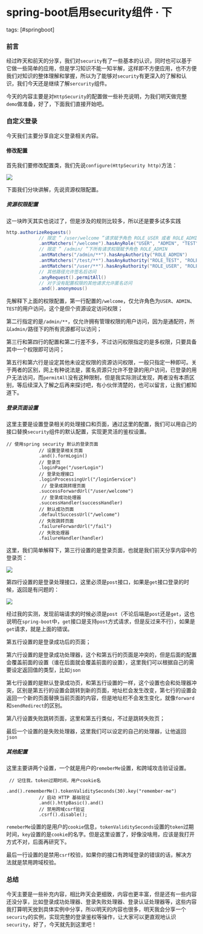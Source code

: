 # spring-boot启用security组件 · 下
tags: [#springboot]

### 前言

经过昨天和前天的分享，我们对`security`有了一些基本的认识，同时也可以基于它做一些简单的应用，但是学习知识不能一知半解，这样即不方便应用，也不方便我们对知识的整体理解和掌握，所以为了能够对`security`有更深入的了解和认识，我们今天还是继续了解`sercurity`组件。

今天的内容主要是对`HttpSecurity`的配置做一些补充说明，为我们明天做完整`demo`做准备，好了，下面我们直接开始吧。

### 自定义登录

今天我们主要分享自定义登录相关内容。

#### 修改配置

首先我们要修改配置类，我们先说`configure(HttpSecurity http)`方法：

![](https://gitee.com/sysker/picBed/raw/master/images/20210722154951.png)

下面我们分块讲解，先说资源权限配置。

##### 资源权限配置

这一块昨天其实也说过了，但是涉及的规则比较多，所以还是要多试多实践

```java
http.authorizeRequests()
            // 限定 ” /user/welcome ”请求赋予角色 ROLE_USER 或者 ROLE_ADMIN
            .antMatchers("/welcome").hasAnyRole("USER", "ADMIN", "TEST")
            // 限定 ” /admin/ ”下所有请求权限赋予角色 ROLE_ADMIN
            .antMatchers("/admin/**").hasAnyAuthority("ROLE_ADMIN")
            .antMatchers("/test/**").hasAnyAuthority("ROLE_TEST", "ROLE_ADMIN")
            .antMatchers("/user/**").hasAnyAuthority("ROLE_USER", "ROLE_ADMIN")
            // 其他路径允许签名后访问
            .anyRequest().permitAll()
            // 对于没有配置权限的其他请求允许匿名访问
            .and().anonymous()
```

先解释下上面的权限配置，第一行配置的`/welcome`，仅允许角色为`USER`、`ADMIN`、`TEST`的用户访问，这个是但个资源设定访问权限；

第二行指定的是`/admin/**`，仅允许拥有管理权限的用户访问，因为是通配符，所以`admin/`路径下的所有资源都可以访问；

第三行和第四行的配置和第二行差不多，不过访问权限指定的是多权限，只要具备其中一个权限即可访问；

第五行和第六行是设定其他未设定权限的资源访问权限，一般只指定一种即可。关于两者的区别，网上有种说法是，匿名资源只允许不登录的用户访问，已登录的用户无法访问，而`permitAll`没有这种限制，但是我实际测试发现，两者没有本质区别，等后续深入了解之后再来探讨吧，有小伙伴清楚的，也可以留言，让我们都知道下。

##### 登录页面设置

这里主要是设置登录相关的处理接口和页面，通过这里的配置，我们可以用自己的接口替换`security`组件的默认配置，实现更灵活的鉴权设置。

```
// 使用spring security 默认的登录页面
			// 设置登录相关页面
            .and().formLogin()
            // 登录页
            .loginPage("/userLogin")
            // 登录处理接口
            .loginProcessingUrl("/loginService")
             // 登录成跳转理页面
            .successForwardUrl("/user/welcome")
             // 登录成功处理器
            .successHandler(successHandler)
            // 默认成功页面
            .defaultSuccessUrl("/welcome")
            // 失败跳转页面
            .failureForwardUrl("/fail")           
            // 失败处理器
            .failureHandler(handler)
```

这里，我们简单解释下，第三行设置的是登录页面，也就是我们前天分享内容中的登录页：

![](https://gitee.com/sysker/picBed/raw/master/20210720085510.png)

第四行设置的是登录处理接口，这里必须是`post`接口，如果是`get`接口登录的时候，返回是有问题的：

![](https://gitee.com/sysker/picBed/raw/master/images/20210722183413.png)

经过我的实测，发现前端请求的时候必须是`post`（不论后端是`post`还是`get`，这也说明在`spring-boot`中，`get`接口是支持`post`方式请求，但是反过来不行），如果是`get`请求，就是上面的错误。

第五行设置的是登录成功后的页面；

第六行设置的是登录成功处理器，这个和第五行的页面是冲突的，但是后面的配置会覆盖前面的设置（谁在后面就会覆盖前面的设置），这里我们可以根据自己的需要设定返回值的类型，比如`json`

第七行设置的是默认登录成功页，和第五行设置的一样，这个设置也会和处理器冲突，区别是第五行的设置会跳转到新的页面，地址栏会发生改变，第七行的设置会返回一个新的页面替换当前页面的内容，但是地址栏不会发生变化，就像`forward`和`sendRedirect`的区别。

第八行设置失败跳转页面，这里和第五行类似，不过是跳转失败页；

最后一个设置的是失败处理器，这里我们可以设定的自己的处理器，让他返回`json`

##### 其他配置

这里主要讲两个设置，一个就是用户的`remeberMe`设置，和跨域攻击验证设置。

```
 // 记住我，token过期时间，用户cookie名
            .and().rememberMe().tokenValiditySeconds(30).key("remember-me")
            // 启动 HTTP 基础验证
            .and().httpBasic().and()
            // 禁用跨域csrf验证
            .csrf().disable();
```

`remeberMe`设置的是用户的`cookie`信息，`tokenValiditySeconds`设置的`token`过期时间，`key`设置的是`cookie`的名字。但是这里设置了，好像没啥用，应该是我打开方式不对，后面再研究下。

最后一行设置的是禁用`csrf`校验，如果你的接口有跨域登录的错误的话，解决方法就是禁用跨域校验。

### 总结

今天主要是一些补充内容，相比昨天会更细致，内容也更丰富，但是还有一些内容还没分享，比如登录成功处理器、登录失败处理器、登录认证处理器等，这些内容我打算明天放到具体实例中分享，所以明天的内容也很多，明天我会分享一个`security`的实例，实现完整的登录鉴权等操作，让大家可以更直观地认识`security`，好了，今天就先到这里吧！

